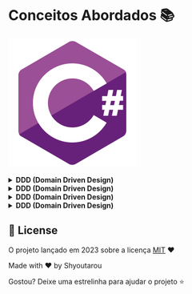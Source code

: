# Conceitos Abordados :books:

<!--Banner session-->
![csharp](./assets/csharp.svg "C#")

<details>
    <summary><strong>DDD (Domain Driven Design)</strong></summary>
    <br />

    Domain-Driven Design (DDD) é uma abordagem de design de software que se concentra na modelagem do domínio do problema em questão. O objetivo principal do DDD é desenvolver sistemas que reflitam de forma precisa e eficaz as regras e conceitos do negócio, tornando o código mais legível, compreensível e escalável.

    No DDD, o "domínio" refere-se à área de conhecimento específica que o software está tentando resolver. Pode ser qualquer coisa, desde uma aplicação bancária até um sistema de gerenciamento de pedidos online. O DDD coloca o domínio no centro do design do software, buscando compreender profundamente os requisitos, processos e regras do domínio.

    Aqui estão alguns conceitos-chave do DDD:

    1. Modelagem do domínio: No DDD, o domínio é modelado através de entidades, agregados, serviços, eventos e valores de objetos. A ideia é criar um modelo rico e expressivo que reflita as complexidades e interações do domínio. A modelagem do domínio é uma atividade colaborativa que envolve especialistas no negócio e desenvolvedores.

    2. Bounded Contexts (Contextos Delimitados): Um Bounded Context é um limite lógico em torno de um modelo de domínio específico. É uma forma de dividir um sistema em partes menores e mais gerenciáveis, cada uma com seu próprio modelo de domínio e linguagem ubíqua (linguagem compartilhada por especialistas e desenvolvedores). Essa divisão ajuda a lidar com complexidades e a garantir que o modelo de domínio seja coerente dentro de cada contexto.

    3. Ubiquitous Language (Linguagem Ubíqua): A Linguagem Ubíqua é uma linguagem compartilhada entre os especialistas do domínio e os desenvolvedores. É uma linguagem que descreve conceitos e processos do negócio de forma precisa e comum a todas as partes envolvidas. O uso dessa linguagem comum ajuda a evitar ambiguidades e facilita a comunicação efetiva entre todos os envolvidos no projeto.

    4. Aggregates (Agregados): Agregados são grupos de objetos relacionados que são tratados como uma única unidade. Eles definem limites claros para a consistência e a transação no modelo de domínio. Os agregados encapsulam regras de negócio e controlam o acesso aos objetos internos. Eles são responsáveis por garantir a integridade dos dados e manter a consistência no contexto delimitado.

    5. O DDD oferece uma abordagem mais estruturada e orientada ao negócio para o desenvolvimento de software, permitindo que os desenvolvedores compreendam melhor o problema em questão e criem soluções.

</details>

<details>
    <summary><strong>DDD (Domain Driven Design)</strong></summary>
    <br />


A implementação de mocks é uma prática comum no desenvolvimento de testes unitários, onde objetos simulados são utilizados para substituir dependências reais e controlar o comportamento esperado durante os testes. Vou descrever o processo geral de implementação de mocks e em seguida fazer uma comparação entre as ferramentas NSubstitute e Mockito.

Implementação de Mocks:

Escolha uma ferramenta de mocking: Existem várias bibliotecas disponíveis para implementação de mocks em diferentes linguagens de programação, como NSubstitute, Mockito, Moq, entre outras. Você precisa escolher uma biblioteca que seja compatível com a linguagem de programação que você está utilizando.

Configure a dependência a ser substituída: Identifique a dependência que será substituída pelo mock. Isso pode ser uma classe, uma interface ou um objeto que você deseja simular durante o teste.

Crie o mock: Utilize a biblioteca de mocking para criar o mock da dependência. Isso geralmente envolve criar um objeto simulado que implementa a mesma interface ou classe da dependência real.

Defina o comportamento do mock: Configure o comportamento esperado do mock. Por exemplo, você pode definir quais métodos devem ser chamados, quais valores devem ser retornados ou quais exceções devem ser lançadas em determinadas situações.

Utilize o mock nos testes: Substitua a dependência real pelo mock nos testes. Assim, você terá controle total sobre o comportamento do objeto simulado e poderá verificar se as interações esperadas ocorreram corretamente durante o teste.

NSubstitute vs. Mockito:

Aqui estão algumas características, prós e contras das bibliotecas NSubstitute e Mockito:

NSubstitute:

Características:
•	Sintaxe fluente e fácil de usar.
•	Suporta substituição de interfaces e classes concretas.
•	Permite configurar o comportamento dos mocks de forma simples e clara.
•	Fornece recursos adicionais, como verificações de argumentos e substitutos parciais.
Prós:
•	Sintaxe clara e legível, o que torna os testes mais expressivos.
•	Fácil integração com a maioria das estruturas de teste.
•	Suporta a criação de mocks tanto para interfaces quanto para classes concretas.
•	Boa documentação e comunidade ativa.
Contras:
•	Algumas funcionalidades avançadas podem não estar disponíveis.
•	Pode ser necessário escrever mais código em casos complexos de configuração de mocks.

Mockito:

Características:
•	Biblioteca popular para mock em Java.
•	Suporta substituição de interfaces e classes concretas.
•	Possui uma sintaxe clara e concisa.
Prós:
•	Sintaxe simples e intuitiva.
•	Amplamente adotado e com uma comunidade ativa.
•	Oferece recursos avançados, como verificação de chamadas, captura de argumentos e comportamento condicional.
Contras:
•	Foco principal na linguagem Java, embora haja suporte para outras linguagens por meio de portes ou bibliotecas relacionadas.
•	Pode haver uma curva de aprendizado inicial para dominar todos os recursos.

Ambas as ferramentas, NSubstitute e Mockito, são amplamente utilizadas e oferecem recursos eficientes para a implementação de mocks. A escolha entre elas dependerá principalmente da linguagem de programação que você está utilizando e das preferências pessoais. É recomendado experimentar as bibliotecas e verificar qual delas melhor atende às suas necessidades em termos de facilidade de uso, funcionalidades disponíveis e integração com seu ambiente de teste.

</details>


<details>
    <summary><strong>DDD (Domain Driven Design)</strong></summary>
    <br />


```bash
const entrada = gets();
```

</details>


<details>
    <summary><strong>DDD (Domain Driven Design)</strong></summary>
    <br />


```bash
const entrada = gets();
```

</details>


## 📜 License

O projeto lançado em 2023 sobre a licença [MIT](./LICENSE) ❤️ 

Made with ♥ by Shyoutarou

Gostou? Deixe uma estrelinha para ajudar o projeto ⭐